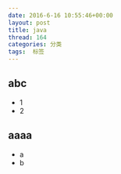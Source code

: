 ```yaml
---
date: 2016-6-16 10:55:46+00:00
layout: post
title: java
thread: 164
categories: 分类
tags:  标签
---
```


abc
------

- 1
- 2

aaaa
------
- a
- b